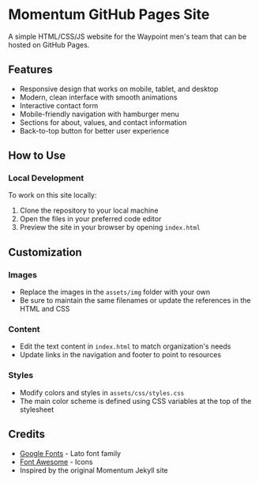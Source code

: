 # Momentum GitHub Pages Site

A simple HTML/CSS/JS website for the Waypoint men's team that can be hosted on GitHub Pages.

## Features

- Responsive design that works on mobile, tablet, and desktop
- Modern, clean interface with smooth animations
- Interactive contact form
- Mobile-friendly navigation with hamburger menu
- Sections for about, values, and contact information
- Back-to-top button for better user experience

## How to Use

### Local Development

To work on this site locally:

1. Clone the repository to your local machine
2. Open the files in your preferred code editor
3. Preview the site in your browser by opening `index.html`

## Customization

### Images

- Replace the images in the `assets/img` folder with your own
- Be sure to maintain the same filenames or update the references in the HTML and CSS

### Content

- Edit the text content in `index.html` to match organization's needs
- Update links in the navigation and footer to point to resources

### Styles

- Modify colors and styles in `assets/css/styles.css`
- The main color scheme is defined using CSS variables at the top of the stylesheet

## Credits

- [Google Fonts](https://fonts.google.com/) - Lato font family
- [Font Awesome](https://fontawesome.com/) - Icons
- Inspired by the original Momentum Jekyll site